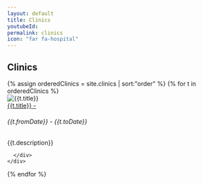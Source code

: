 ```yaml
---
layout: default
title: Clinics
youtubeId:
permalink: clinics
icon: "far fa-hospital"
---
```


## Clinics

<div class="row">
  {% assign orderedClinics = site.clinics | sort:"order" %}
  {% for t in orderedClinics %}
  <div class="col-md-12 mb-3">
    <div class="card">
      <div class="card-body">
        <div class="row">
          <div class="col-4 col-md-2">
            <img src="{{t.logoImage}}" class="img-fluid" alt="{{t.title}}">
          </div>
          <div class="col-8 col-md-10">
            <div class="card-title">
              <a href="{{t.clinicUrl}}" target="blank">{{t.title}} - <i class="fas fa-external-link-alt
"></i></a>
            </div>
            <h6 class="card-subtitle mb-2 text-muted">{{t.fromDate}} - {{t.toDate}}</h6>
            <div class="card-text">{{t.description}}</div>
          </div>
        </div>




      </div>
    </div>
  </div>
  {% endfor %}

</div>
